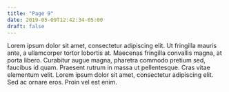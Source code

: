 ```yaml
---
title: "Page 9"
date: 2019-05-09T12:42:34-05:00
draft: false
---
```


Lorem ipsum dolor sit amet, consectetur adipiscing elit. Ut fringilla mauris ante, a ullamcorper tortor lobortis at. Maecenas fringilla convallis magna, at porta libero. Curabitur augue magna, pharetra commodo pretium sed, faucibus id quam. Praesent rutrum in massa ut pellentesque. Cras vitae elementum velit. Lorem ipsum dolor sit amet, consectetur adipiscing elit. Sed ac ornare eros. Proin vel est enim.
